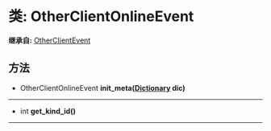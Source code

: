 # 类: OtherClientOnlineEvent  
  
**继承自:** [OtherClientEvent](OtherClientEvent.md)  
  
## 方法 
  
- OtherClientOnlineEvent **init_meta([Dictionary](https://docs.godotengine.org/en/latest/classes/class_dictionary.html) dic)**  
  
---  
  
- int **get_kind_id()**  
  
---  
  

